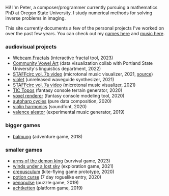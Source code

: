 ---
---

Hi!  I'm Peter, a composer/programmer currently pursuing a mathematics PhD at Oregon State University.
I study numerical methods for solving inverse problems in imaging.

This site currently documents a few of the personal projects I've worked on over the past few years.
You can check out my [games here](https://petet.itch.io "itch.io") and [music here](https://soundcloud.com/retropetet "soundcloud").

### audiovisual projects
* [Webcam Fractals](https://petercowal.github.io/webcam-fractals/) (interactive fractal tool, 2023) 
* [Community Vowel Art](https://petercowal.github.io/community-vowel-art/) (data visualization collab with Portland State University's linguistics department, 2022)
* [STAFFcirc vol. 7b video](https://www.youtube.com/watch?v=tl0aWEt5nA0) (microtonal music visualizer, 2021, [source](https://github.com/petercowal/luna-visualizer))
* [violet](https://twitter.com/retropetet/status/1350896880851447809) (unreleased waveguide synthesizer, 2021)
* [STAFFcirc vol. 7a video](https://www.youtube.com/watch?v=bsiOMc4aV-8) (microtonal music visualizer, 2021)
* [TIC Topos](https://petet.itch.io/tic-topos) (fantasy console terrain generator, 2020)
* [voxel renderer](https://tic80.com/play?cart=1229) (fantasy console modeling tool, 2020)
* [autoharp cycles](https://battleofthebits.com/arena/Entry/Autoharp+Cycles/33794/) (pure data composition, 2020)
* [violin harmonics](https://github.com/petercowal/violin-soundfonts) (soundfont, 2020)
* [valence aleator](https://petet.itch.io/valence-aleator) (experimental music generator, 2019)

### bigger games
* [balmung](https://petet.itch.io/balmung) (adventure game, 2018)

### smaller games
* [arms of the demon king](https://petet.itch.io/arms-of-the-demon-king) (survival game, 2023)
* [winds under a lost sky](https://petet.itch.io/winds-under-a-lost-sky) (exploration game, 2021)
* [crepusculum](petet.itch.io/crepusculum) (kite-flying game prototype, 2020)
* [potion curse](petet.itch.io/potion-curse) (7 day roguelike entry, 2020)
* [xenopulse](https://xandrakeart.itch.io/xenopulse) (puzzle game, 2019)
* [achtketten](petet.itch.io/achtketten) (platform game, 2019)
